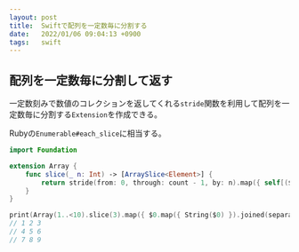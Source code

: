 ```yaml
---
layout: post
title:  Swiftで配列を一定数毎に分割する
date:   2022/01/06 09:04:13 +0900
tags:   swift
---
```


## 配列を一定数毎に分割して返す

一定数刻みで数値のコレクションを返してくれる`stride`関数を利用して配列を一定数毎に分割する`Extension`を作成できる。

Rubyの`Enumerable#each_slice`に相当する。

```swift
import Foundation

extension Array {
    func slice(_ n: Int) -> [ArraySlice<Element>] {
        return stride(from: 0, through: count - 1, by: n).map({ self[($0..<$0+n).clamped(to: self.indices)] })
    }
}

print(Array(1..<10).slice(3).map({ $0.map({ String($0) }).joined(separator: " ") }).joined(separator: "\n"))
// 1 2 3
// 4 5 6
// 7 8 9
```
